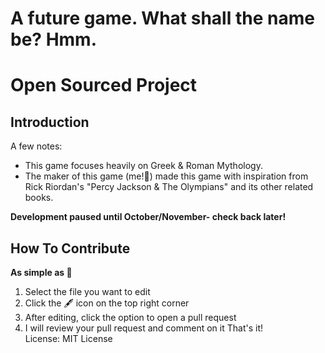 # A future game. What shall the name be? Hmm.
# Open Sourced Project
## Introduction
A few notes:  
- This game focuses heavily on Greek & Roman Mythology.  
- The maker of this game (me!🙂) made this game with inspiration from Rick Riordan's "Percy Jackson & The Olympians" and its other related books.

**Development paused until October/November- check back later!**  

## How To Contribute
__As simple as 🔢__  
1. Select the file you want to edit
2. Click the 🖋 icon on the top right corner
3. After editing, click the option to open a pull request
4. I will review your pull request and comment on it
That's it!  
License: MIT License


